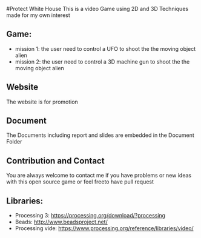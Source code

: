#Protect White House
This is a video Game using 2D and 3D Techniques made for my own interest

## Game:

* mission 1: the user need to control a UFO to shoot the the moving object alien
* mission 2: the user need to control a 3D machine gun to shoot the the moving object alien

## Website

The website is for promotion 

## Document

The Documents including report and slides are embedded in the Document Folder

## Contribution and Contact
You are always welcome to contact me if you have problems or new ideas with this open source game or feel freeto have pull request

## Libraries:
* Processing 3: https://processing.org/download/?processing
* Beads: http://www.beadsproject.net/
* Processing vide: https://www.processing.org/reference/libraries/video/
